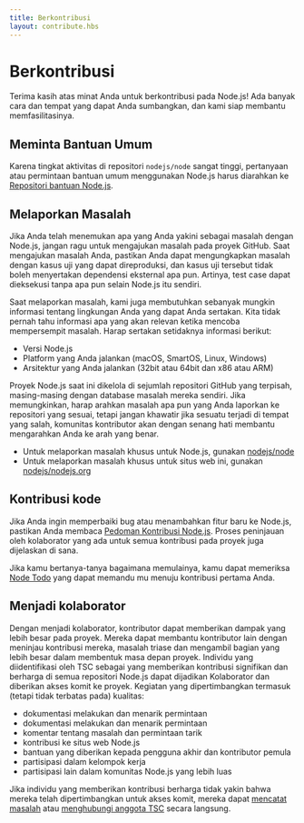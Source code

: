 ```yaml
---
title: Berkontribusi
layout: contribute.hbs
---
```


# Berkontribusi

Terima kasih atas minat Anda untuk berkontribusi pada Node.js! Ada banyak cara dan tempat yang dapat Anda sumbangkan, dan kami siap membantu memfasilitasinya.

## Meminta Bantuan Umum

Karena tingkat aktivitas di repositori `nodejs/node` sangat tinggi, pertanyaan atau permintaan bantuan umum menggunakan Node.js harus diarahkan ke [Repositori bantuan Node.js](https://github.com/nodejs/help/issues).

## Melaporkan Masalah

Jika Anda telah menemukan apa yang Anda yakini sebagai masalah dengan Node.js, jangan ragu untuk mengajukan masalah pada proyek GitHub. Saat mengajukan masalah Anda, pastikan Anda dapat mengungkapkan masalah dengan kasus uji yang dapat direproduksi, dan kasus uji tersebut tidak boleh menyertakan dependensi eksternal apa pun. Artinya, test case dapat dieksekusi tanpa apa pun selain Node.js itu sendiri.

Saat melaporkan masalah, kami juga membutuhkan sebanyak mungkin informasi tentang lingkungan Anda yang dapat Anda sertakan. Kita tidak pernah tahu informasi apa yang akan relevan ketika mencoba mempersempit masalah. Harap sertakan setidaknya informasi berikut:

* Versi Node.js
* Platform yang Anda jalankan (macOS, SmartOS, Linux, Windows)
* Arsitektur yang Anda jalankan (32bit atau 64bit dan x86 atau ARM)

Proyek Node.js saat ini dikelola di sejumlah repositori GitHub yang terpisah, masing-masing dengan database masalah mereka sendiri. Jika memungkinkan, harap arahkan masalah apa pun yang Anda laporkan ke repositori yang sesuai, tetapi jangan khawatir jika sesuatu terjadi di tempat yang salah, komunitas kontributor akan dengan senang hati membantu mengarahkan Anda ke arah yang benar.

* Untuk melaporkan masalah khusus untuk Node.js, gunakan [nodejs/node](https://github.com/nodejs/node)
* Untuk melaporkan masalah khusus untuk situs web ini, gunakan [nodejs/nodejs.org](https://github.com/nodejs/nodejs.org/issues)

## Kontribusi kode

Jika Anda ingin memperbaiki bug atau menambahkan fitur baru ke Node.js, pastikan Anda membaca [Pedoman Kontribusi Node.js](https://github.com/nodejs/node/blob/main/CONTRIBUTING.md/#pull-requests). Proses peninjauan oleh kolaborator yang ada untuk semua kontribusi pada proyek juga dijelaskan di sana.

Jika kamu bertanya-tanya bagaimana memulainya, kamu dapat memeriksa [Node Todo](https://www.nodetodo.org/) yang dapat memandu mu menuju kontribusi pertama Anda.

## Menjadi kolaborator

Dengan menjadi kolaborator, kontributor dapat memberikan dampak yang lebih besar pada proyek. Mereka dapat membantu kontributor lain dengan meninjau kontribusi mereka, masalah triase dan mengambil bagian yang lebih besar dalam membentuk masa depan proyek. Individu yang diidentifikasi oleh TSC sebagai yang memberikan kontribusi signifikan dan berharga di semua repositori Node.js dapat dijadikan Kolaborator dan diberikan akses komit ke proyek. Kegiatan yang dipertimbangkan termasuk (tetapi tidak terbatas pada) kualitas:

* dokumentasi melakukan dan menarik permintaan
* dokumentasi melakukan dan menarik permintaan
* komentar tentang masalah dan permintaan tarik
* kontribusi ke situs web Node.js
* bantuan yang diberikan kepada pengguna akhir dan kontributor pemula
* partisipasi dalam kelompok kerja
* partisipasi lain dalam komunitas Node.js yang lebih luas

Jika individu yang memberikan kontribusi berharga tidak yakin bahwa mereka telah dipertimbangkan untuk akses komit, mereka dapat [mencatat masalah](https://github.com/nodejs/TSC/issues) atau [menghubungi anggota TSC](https://github.com/nodejs/node#tsc-technical-steering-committee) secara langsung.
